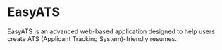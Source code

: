 # EasyATS
EasyATS is an advanced web-based application designed to help users create ATS (Applicant Tracking System)-friendly resumes.
